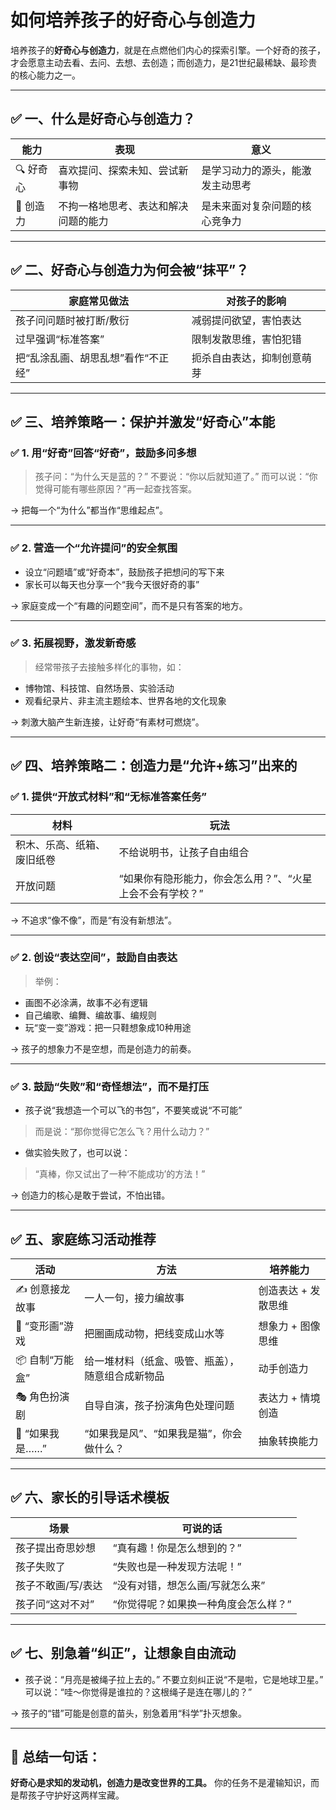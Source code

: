 # 如何培养孩子的好奇心与创造力

培养孩子的**好奇心与创造力**，就是在点燃他们内心的探索引擎。一个好奇的孩子，才会愿意主动去看、去问、去想、去创造；而创造力，是21世纪最稀缺、最珍贵的核心能力之一。

---

## ✅ 一、什么是好奇心与创造力？

| 能力     | 表现                 | 意义               |
| ------ | ------------------ | ---------------- |
| 🔍 好奇心 | 喜欢提问、探索未知、尝试新事物    | 是学习动力的源头，能激发主动思考 |
| 🎨 创造力 | 不拘一格地思考、表达和解决问题的能力 | 是未来面对复杂问题的核心竞争力  |

---

## ✅ 二、好奇心与创造力为何会被“抹平”？

| 家庭常见做法              | 对孩子的影响        |
| ------------------- | ------------- |
| 孩子问问题时被打断/敷衍        | 减弱提问欲望，害怕表达   |
| 过早强调“标准答案”          | 限制发散思维，害怕犯错   |
| 把“乱涂乱画、胡思乱想”看作“不正经” | 扼杀自由表达，抑制创意萌芽 |

---

## ✅ 三、培养策略一：保护并激发“好奇心”本能

### ✅ 1. 用“好奇”回答“好奇”，鼓励多问多想

> 孩子问：“为什么天是蓝的？”
> 不要说：“你以后就知道了。”
> 而可以说：“你觉得可能有哪些原因？”再一起查找答案。

→ 把每一个“为什么”都当作“思维起点”。

---

### ✅ 2. 营造一个“允许提问”的安全氛围

* 设立“问题墙”或“好奇本”，鼓励孩子把想问的写下来
* 家长可以每天也分享一个“我今天很好奇的事”

→ 家庭变成一个“有趣的问题空间”，而不是只有答案的地方。

---

### ✅ 3. 拓展视野，激发新奇感

> 经常带孩子去接触多样化的事物，如：

* 博物馆、科技馆、自然场景、实验活动
* 观看纪录片、非主流主题绘本、世界各地的文化现象

→ 刺激大脑产生新连接，让好奇“有素材可燃烧”。

---

## ✅ 四、培养策略二：创造力是“允许+练习”出来的

### ✅ 1. 提供“开放式材料”和“无标准答案任务”

| 材料            | 玩法                             |
| ------------- | ------------------------------ |
| 积木、乐高、纸箱、废旧纸卷 | 不给说明书，让孩子自由组合                  |
| 开放问题          | “如果你有隐形能力，你会怎么用？”、“火星上会不会有学校？” |

→ 不追求“像不像”，而是“有没有新想法”。

---

### ✅ 2. 创设“表达空间”，鼓励自由表达

> 举例：

* 画图不必涂满，故事不必有逻辑
* 自己编歌、编舞、编故事、编规则
* 玩“变一变”游戏：把一只鞋想象成10种用途

→ 孩子的想象力不是空想，而是创造力的前奏。

---

### ✅ 3. 鼓励“失败”和“奇怪想法”，而不是打压

* 孩子说“我想造一个可以飞的书包”，不要笑或说“不可能”

> 而是说：“那你觉得它怎么飞？用什么动力？”

* 做实验失败了，也可以说：

> “真棒，你又试出了一种‘不能成功’的方法！”

→ 创造力的核心是敢于尝试，不怕出错。

---

## ✅ 五、家庭练习活动推荐

| 活动          | 方法                       | 培养能力        |
| ----------- | ------------------------ | ----------- |
| ✍ 创意接龙故事    | 一人一句，接力编故事               | 创造表达 + 发散思维 |
| 🎨 “变形画”游戏  | 把圈画成动物，把线变成山水等           | 想象力 + 图像思维  |
| 📦 自制“万能盒”  | 给一堆材料（纸盒、吸管、瓶盖），随意组合成新物品 | 动手创造力       |
| 🎭 角色扮演剧    | 自导自演，孩子扮演角色处理问题          | 表达力 + 情境创造  |
| 🧠 “如果我是……” | “如果我是风”、“如果我是猫”，你会做什么？   | 抽象转换能力      |

---

## ✅ 六、家长的引导话术模板

| 场景         | 可说的话                |
| ---------- | ------------------- |
| 孩子提出奇思妙想   | “真有趣！你是怎么想到的？”      |
| 孩子失败了      | “失败也是一种发现方法呢！”      |
| 孩子不敢画/写/表达 | “没有对错，想怎么画/写就怎么来”   |
| 孩子问“这对不对”  | “你觉得呢？如果换一种角度会怎么样？” |

---

## ✅ 七、别急着“纠正”，让想象自由流动

* 孩子说：“月亮是被绳子拉上去的。”
  不要立刻纠正说“不是啦，它是地球卫星。”
  可以说：“哇～你觉得是谁拉的？这根绳子是连在哪儿的？”

→ 孩子的“错”可能是创意的苗头，别急着用“科学”扑灭想象。

---

## 🎯 总结一句话：

**好奇心是求知的发动机，创造力是改变世界的工具。**
你的任务不是灌输知识，而是帮孩子守护好这两样宝藏。

